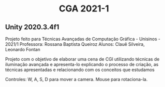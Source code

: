 <h1 align="center">CGA 2021-1</h1>

## Unity 2020.3.4f1

Projeto feito para Técnicas Avançadas de Computação Gráfica - Unisinos - 2021/1
Professora: Rossana Baptista Queiroz
Alunos: Clauê Silveira, Leonardo Fontan


Projeto com o objetivo de elaborar uma cena de CGI utilizando técnicas de iluminação avançada e apresenta-lo explicando o processo de criação, as técnicas
apresentadas e relacionando com os conceitos que estudamos

Controles:
W, A, S, D para mover a camera.
Mouse para rotaciona-la.
